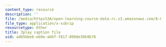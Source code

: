 ```yaml
---
content_type: resource
description: ''
file: /media/https%3A/open-learning-course-data-rc.s3.amazonaws.com/8-04-quantum-physics-i-spring-2013/ad65bbe6eb9eabbff817899de30b9b78_TWpyhsPAK14.srt
file_type: application/x-subrip
resourcetype: Other
title: 3play caption file
uid: ad65bbe6-eb9e-abbf-f817-899de30b9b78
---
```

